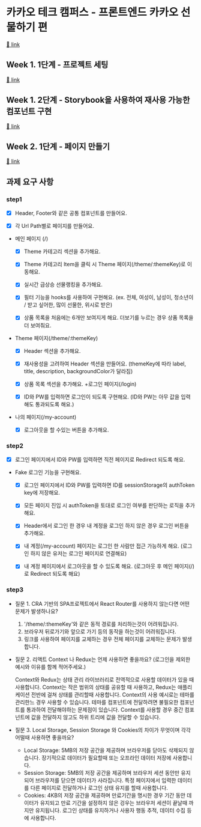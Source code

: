 # 카카오 테크 캠퍼스 - 프론트엔드 카카오 선물하기 편

[🔗 link](https://edu.nextstep.camp/s/hazAC9xa)

## Week 1. 1단계 - 프로젝트 세팅

[🔗 link](https://edu.nextstep.camp/s/hazAC9xa/ls/QzgHvzRM)

## Week 1. 2단계 - Storybook을 사용하여 재사용 가능한 컴포넌트 구현

[🔗 link](https://edu.nextstep.camp/s/hazAC9xa/ls/4wYFPW1K)

## Week 2. 1단계 - 페이지 만들기

[🔗 link](https://edu.nextstep.camp/s/hazAC9xa/ls/QzV1ncxk)

## 과제 요구 사항

### step1

- [x] Header, Footer와 같은 공통 컴포넌트를 만들어요.

- [x] 각 Url Path별로 페이지를 만들어요.

- 메인 페이지 (/)
  - [x] Theme 카테고리 섹션을 추가해요.
  
  - [x] Theme 카테고리 Item을 클릭 시 Theme 페이지(/theme/:themeKey)로 이동해요.
  
  - [x] 실시간 급상승 선물랭킹을 추가해요.
  
  - [x] 필터 기능을 hooks를 사용하여 구현해요. (ex. 전체, 여성이, 남성이, 청소년이 / 받고 싶어한, 많이 선물한, 위시로 받은)
  
  - [x] 상품 목록을 처음에는 6개만 보여지게 해요. 더보기를 누르는 경우 상품 목록을 더 보여줘요.
  
- Theme 페이지(/theme/:themeKey)
  
  - [x] Header 섹션을 추가해요.
  
  - [x] 재사용성을 고려하여 Header 섹션을 만들어요. (themeKey에 따라 label, title, description, backgroundColor가 달라짐)
  - [x] 상품 목록 섹션을 추가해요. +로그인 페이지(/login)
  
  - [x] ID와 PW를 입력하면 로그인이 되도록 구현해요. (ID와 PW는 아무 값을 입력해도 통과되도록 해요.)
- 나의 페이지(/my-account)
  
  - [x] 로그아웃을 할 수있는 버튼을 추가해요.

### step2

- [x] 로그인 페이지에서 ID와 PW를 입력하면 직전 페이지로 Redirect 되도록 해요.

- Fake 로그인 기능을 구현해요.
  
  - [x] 로그인 페이지에서 ID와 PW를 입력하면 ID를 sessionStorage의 authToken key에 저장해요.
  
  - [X] 모든 페이지 진입 시 authToken을 토대로 로그인 여부를 판단하는 로직을 추가해요.
  
  - [x] Header에서 로그인 한 경우 내 계정을 로그인 하지 않은 경우 로그인 버튼을 추가해요.
  
  - [x] 내 계정(/my-account) 페이지는 로그인 한 사람만 접근 가능하게 해요. (로그인 하지 않은 유저는 로그인 페이지로 연결해요)
  
  - [x] 내 계정 페이지에서 로그아웃을 할 수 있도록 해요. (로그아웃 후 메인 페이지(/) 로 Redirect 되도록 해요)

### step3

- 질문 1. CRA 기반의 SPA프로젝트에서 React Router를 사용하지 않는다면 어떤 문제가 발생하나요?

  1. '/theme/:themeKey'와 같은 동적 경로를 처리하는것이 어려워집니다.
  2. 브라우저 뒤로가기와 앞으로 가기 등의 동작을 하는것이 어려워집니다.
  3. 링크를 사용하여 페이지를 교체하는 경우 전체 페이지를 교체하는 문제가 발생합니다.

- 질문 2. 리액트 Context 나 Redux는 언제 사용하면 좋을까요? (로그인을 제외한 예시와 이유를 함께 적어주세요.)

  Context와 Redux는 상태 관리 라이브러리로 전역적으로 사용할 데이터가 있을 때 사용합니다. Context는 작은 범위의 상태를 공유할 때 사용하고, Redux는 애플리케이션 전반에 걸쳐 상태를 관리할때 사용합니다. Context의 사용 예시로는 테마를 관리한느 경우 사용할 수 있습니다. 테마를 컴포넌트에 전달하려면 불필요한 컴포넌트를 통과하여 전달해야하는 문제점이 있습니다. Context를 사용할 경우 중간 컴포넌트에 값을 전달하지 않고도 하위 트리에 값을 전달할 수 있습니다.

- 질문 3. Local Storage, Session Storage 와 Cookies의 차이가 무엇이며 각각 어떨때 사용하면 좋을까요?

  - Local Storage: 5MB의 저장 공간을 제공하며 브라우저를 닫아도 삭제되지 않습니다. 장기적으로 데이터가 필요할때 또는 오프라인 데이터 저장에 사용합니다.
  - Session Storage: 5MB의 저장 공간을 제공하며 브라우저 세션 동안만 유지되어 브라우저를 닫으면 데이터가 사라집니다. 특정 페이지에서 입력한 데이터를 다른 페이지로 전달하거나 로그인 상태 유지를 할때 사용합니다.
  - Cookies: 4KB의 저장 공간을 제공하며 만료기간을 명시한 경우 기간 동안 데이터가 유지되고 만료 기간을 설정하지 않은 겅우는 브라우저 세션이 끝날때 까지만 유지됩니다. 로그인 상태를 유지하거나 사용자 행동 추적, 데이터 수집 등에 사용합니다.
